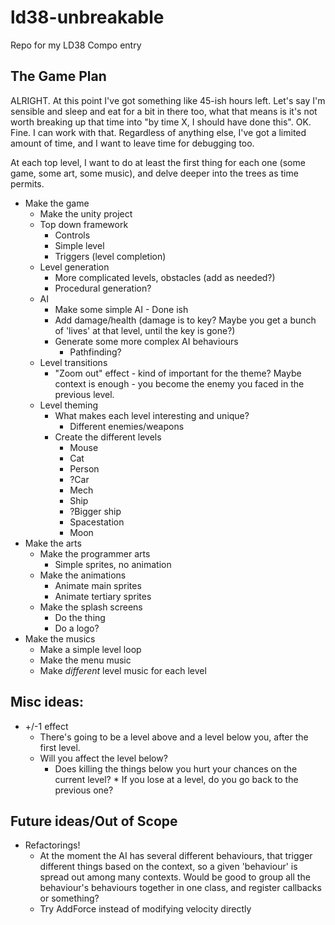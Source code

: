 # ld38-unbreakable
Repo for my LD38 Compo entry

The Game Plan
---

ALRIGHT. At this point I've got something like 45-ish hours left. Let's say I'm sensible and sleep and eat for a bit in there too, what that means is it's not worth breaking up that time into "by time X, I should have done this". OK. Fine. I can work with that. Regardless of anything else, I've got a limited amount of time, and I want to leave time for debugging too.

At each top level, I want to do at least the first thing for each one (some game, some art, some music), and delve deeper into the trees as time permits.

* Make the game
  * Make the unity project
  * Top down framework
    * Controls
    * Simple level
    * Triggers (level completion)
  * Level generation
    * More complicated levels, obstacles (add as needed?)
    * Procedural generation?
  * AI
    * Make some simple AI - Done ish
    * Add damage/health (damage is to key? Maybe you get a bunch of 'lives' at that level, until the key is gone?)
    * Generate some more complex AI behaviours
      * Pathfinding?
  * Level transitions
    * "Zoom out" effect - kind of important for the theme? Maybe context is enough - you become the enemy you faced in the previous level.
  * Level theming
    * What makes each level interesting and unique?
      * Different enemies/weapons
    * Create the different levels
      * Mouse
      * Cat
      * Person
      * ?Car
      * Mech
      * Ship
      * ?Bigger ship
      * Spacestation
      * Moon
* Make the arts
  * Make the programmer arts
    * Simple sprites, no animation
  * Make the animations
    * Animate main sprites
    * Animate tertiary sprites
  * Make the splash screens
    * Do the thing
    * Do a logo?
* Make the musics
  * Make a simple level loop
  * Make the menu music
  * Make _different_ level music for each level

Misc ideas:
---
* +/-1 effect
  * There's going to be a level above and a level below you, after the first level. 
  * Will you affect the level below? 
    * Does killing the things below you hurt your chances on the current level? * If you lose at a level, do you go back to the previous one?

Future ideas/Out of Scope
---
* Refactorings!
  * At the moment the AI has several different behaviours, that trigger different things based on the context, so a given 'behaviour' is spread out among many contexts. Would be good to group all the behaviour's behaviours together in one class, and register callbacks or something?
  * Try AddForce instead of modifying velocity directly